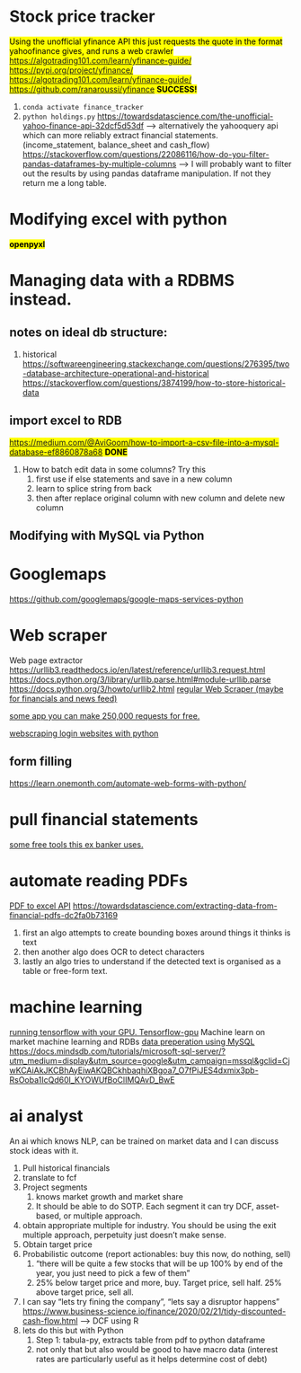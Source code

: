 # Stock price tracker
<mark>Using the unofficial yfinance API
this just requests the quote in the format yahoofinance gives, and runs a web crawler
https://algotrading101.com/learn/yfinance-guide/ 
https://pypi.org/project/yfinance/ 
https://algotrading101.com/learn/yfinance-guide/ 
https://github.com/ranaroussi/yfinance 
	**SUCCESS!**</mark>
1. `conda activate finance_tracker`
2. `python holdings.py`
https://towardsdatascience.com/the-unofficial-yahoo-finance-api-32dcf5d53df –> alternatively the yahooquery api which can more reliably extract financial statements. (income_statement, balance_sheet and cash_flow)
	https://stackoverflow.com/questions/22086116/how-do-you-filter-pandas-dataframes-by-multiple-columns –> I will probably want to filter out the results by using pandas dataframe manipulation. If not they return me a long table.

# Modifying excel with python
<mark>**openpyxl**</mark>
# Managing data with a RDBMS instead.
## notes on ideal db structure:

1. historical
https://softwareengineering.stackexchange.com/questions/276395/two-database-architecture-operational-and-historical 
https://stackoverflow.com/questions/3874199/how-to-store-historical-data 
## import excel to RDB 
<mark>https://medium.com/@AviGoom/how-to-import-a-csv-file-into-a-mysql-database-ef8860878a68 
**DONE**</mark>

1. How to batch edit data in some columns? Try this
   1. first use if else statements and save in a new column 
   2. learn to splice string from back
   3. then after replace original column with new column and delete new column 
## Modifying with MySQL via Python

# Googlemaps
https://github.com/googlemaps/google-maps-services-python 

# Web scraper
Web page extractor
https://urllib3.readthedocs.io/en/latest/reference/urllib3.request.html
https://docs.python.org/3/library/urllib.parse.html#module-urllib.parse 
https://docs.python.org/3/howto/urllib2.html
[regular Web Scraper (maybe for financials and news feed)](https://realpython.com/beautiful-soup-web-scraper-python/)

[some app you can make 250,000 requests for free.](https://aroussi.com/post/tradologics-the-future-of-trading)

[webscraping login websites with python](https://towardsdatascience.com/scraping-data-behind-site-logins-with-python-ee0676f523ee)

## form filling
https://learn.onemonth.com/automate-web-forms-with-python/ 

# pull financial statements
[some free tools this ex banker uses.](https://www.toptal.com/finance/freelance/bloomberg-terminal-alternative) 

# automate reading PDFs
[PDF to excel API](http://pdfextractoronline.com/pdf-to-excel-api/) 
https://towardsdatascience.com/extracting-data-from-financial-pdfs-dc2fa0b73169 
1. first an algo attempts to create bounding boxes around things it thinks is text
2. then another algo does OCR to detect characters
3. lastly an algo tries to understand if the detected text is organised as a table or free-form text.

# machine learning
[running tensorflow with your GPU. Tensorflow-gpu](https://towardsdatascience.com/how-to-traine-tensorflow-models-79426dabd304)
Machine learn on market 
machine learning and RDBs 
[data preperation using MySQL](https://blog.bigml.com/2013/10/30/data-preparation-for-machine-learning-using-mysql/)
https://docs.mindsdb.com/tutorials/microsoft-sql-server/?utm_medium=display&utm_source=google&utm_campaign=mssql&gclid=CjwKCAiAkJKCBhAyEiwAKQBCkhbaqhiXBgoa7_O7fPiJES4dxmix3pb-RsOoba1IcQd60l_KYOWUfBoClIMQAvD_BwE 

# ai analyst
An ai which knows NLP, can be trained on market data and I can discuss stock ideas with it.
1. Pull historical financials 
2. translate to fcf
3. Project segments
	1. knows market growth and market share
	2. It should be able to do SOTP. Each segment it can try DCF, asset-based, or multiple approach.
4. obtain appropriate multiple for industry. You should be using the exit multiple approach, perpetuity just doesn’t make sense.
5. Obtain target price
6. Probabilistic outcome (report actionables: buy this now, do nothing, sell)
	1. “there will be quite a few stocks that will be up 100% by end of the year, you just need to pick a few of them”
	2. 25% below target price and more, buy. Target price, sell half. 25% above target price, sell all.
7. I can say “lets try fining the company”, “lets say a disruptor happens”
https://www.business-science.io/finance/2020/02/21/tidy-discounted-cash-flow.html –> DCF using R
1. lets do this but with Python
	1. Step 1: tabula-py, extracts table from pdf to python dataframe
	2. not only that but also would be good to have macro data (interest rates are particularly useful as it helps determine cost of debt)